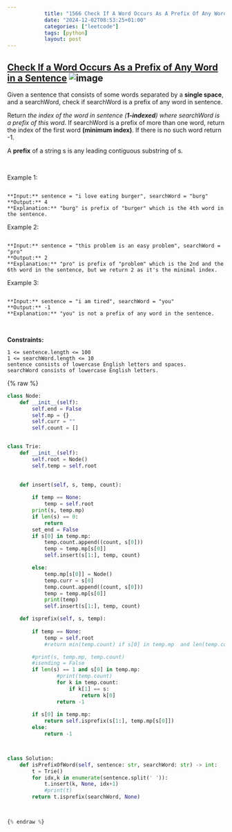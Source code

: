 ```yaml
---
            title: "1566 Check If A Word Occurs As A Prefix Of Any Word In A Sentence"
            date: "2024-12-02T08:53:25+01:00"
            categories: ["leetcode"]
            tags: [python]
            layout: post
---
```

            
## [Check If a Word Occurs As a Prefix of Any Word in a Sentence](https://leetcode.com/problems/check-if-a-word-occurs-as-a-prefix-of-any-word-in-a-sentence) ![image](https://img.shields.io/badge/Difficulty-Easy-brightgreen)

Given a sentence that consists of some words separated by a **single space**, and a searchWord, check if searchWord is a prefix of any word in sentence.

Return *the index of the word in *sentence* (**1-indexed**) where *searchWord* is a prefix of this word*. If searchWord is a prefix of more than one word, return the index of the first word **(minimum index)**. If there is no such word return -1.

A **prefix** of a string s is any leading contiguous substring of s.

 

Example 1:

```

**Input:** sentence = "i love eating burger", searchWord = "burg"
**Output:** 4
**Explanation:** "burg" is prefix of "burger" which is the 4th word in the sentence.

```

Example 2:

```

**Input:** sentence = "this problem is an easy problem", searchWord = "pro"
**Output:** 2
**Explanation:** "pro" is prefix of "problem" which is the 2nd and the 6th word in the sentence, but we return 2 as it's the minimal index.

```

Example 3:

```

**Input:** sentence = "i am tired", searchWord = "you"
**Output:** -1
**Explanation:** "you" is not a prefix of any word in the sentence.

```

 

**Constraints:**

	1 <= sentence.length <= 100
	1 <= searchWord.length <= 10
	sentence consists of lowercase English letters and spaces.
	searchWord consists of lowercase English letters.

{% raw %}
```python
class Node:
    def __init__(self):
        self.end = False
        self.mp = {}
        self.curr = ""
        self.count = []


class Trie:
    def __init__(self):
        self.root = Node()
        self.temp = self.root
        

    def insert(self, s, temp, count):
        
        if temp == None:
            temp = self.root
        print(s, temp.mp)
        if len(s) == 0:
            return
        set_end = False
        if s[0] in temp.mp:
            temp.count.append((count, s[0]))
            temp = temp.mp[s[0]]
            self.insert(s[1:], temp, count)

        else:
            temp.mp[s[0]] = Node()
            temp.curr = s[0]
            temp.count.append((count, s[0]))
            temp = temp.mp[s[0]]
            print(temp)
            self.insert(s[1:], temp, count)

    def isprefix(self, s, temp):
       
        if temp == None:
            temp = self.root
            #return min(temp.count) if s[0] in temp.mp  and len(temp.count) > 0 else -1 #and temp[s[0]].end

        #print(s, temp.mp, temp.count)
        #isending = False
        if len(s) == 1 and s[0] in temp.mp:
                #print(temp.count)
                for k in temp.count:
                    if k[1] == s:
                        return k[0]
                return -1
        
        if s[0] in temp.mp:
            return self.isprefix(s[1:], temp.mp[s[0]]) 
        else:
            return -1



class Solution:
    def isPrefixOfWord(self, sentence: str, searchWord: str) -> int:
        t = Trie()
        for idx,k in enumerate(sentence.split(' ')):
            t.insert(k, None, idx+1)
            #print(t)
        return t.isprefix(searchWord, None)


        
{% endraw %}
